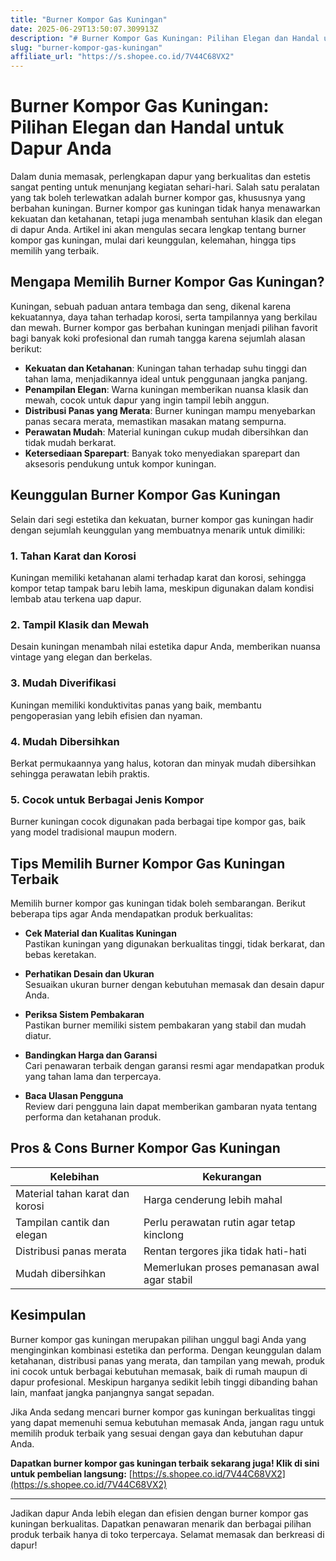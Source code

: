 ```yaml
---
title: "Burner Kompor Gas Kuningan"
date: 2025-06-29T13:50:07.309913Z
description: "# Burner Kompor Gas Kuningan: Pilihan Elegan dan Handal untuk Dapur Anda..."
slug: "burner-kompor-gas-kuningan"
affiliate_url: "https://s.shopee.co.id/7V44C68VX2"
---
```

# Burner Kompor Gas Kuningan: Pilihan Elegan dan Handal untuk Dapur Anda

Dalam dunia memasak, perlengkapan dapur yang berkualitas dan estetis sangat penting untuk menunjang kegiatan sehari-hari. Salah satu peralatan yang tak boleh terlewatkan adalah burner kompor gas, khususnya yang berbahan kuningan. Burner kompor gas kuningan tidak hanya menawarkan kekuatan dan ketahanan, tetapi juga menambah sentuhan klasik dan elegan di dapur Anda. Artikel ini akan mengulas secara lengkap tentang burner kompor gas kuningan, mulai dari keunggulan, kelemahan, hingga tips memilih yang terbaik.

## Mengapa Memilih Burner Kompor Gas Kuningan?

Kuningan, sebuah paduan antara tembaga dan seng, dikenal karena kekuatannya, daya tahan terhadap korosi, serta tampilannya yang berkilau dan mewah. Burner kompor gas berbahan kuningan menjadi pilihan favorit bagi banyak koki profesional dan rumah tangga karena sejumlah alasan berikut:

- **Kekuatan dan Ketahanan**: Kuningan tahan terhadap suhu tinggi dan tahan lama, menjadikannya ideal untuk penggunaan jangka panjang.
- **Penampilan Elegan**: Warna kuningan memberikan nuansa klasik dan mewah, cocok untuk dapur yang ingin tampil lebih anggun.
- **Distribusi Panas yang Merata**: Burner kuningan mampu menyebarkan panas secara merata, memastikan masakan matang sempurna.
- **Perawatan Mudah**: Material kuningan cukup mudah dibersihkan dan tidak mudah berkarat.
- **Ketersediaan Sparepart**: Banyak toko menyediakan sparepart dan aksesoris pendukung untuk kompor kuningan.

## Keunggulan Burner Kompor Gas Kuningan

Selain dari segi estetika dan kekuatan, burner kompor gas kuningan hadir dengan sejumlah keunggulan yang membuatnya menarik untuk dimiliki:

### 1. Tahan Karat dan Korosi  
Kuningan memiliki ketahanan alami terhadap karat dan korosi, sehingga kompor tetap tampak baru lebih lama, meskipun digunakan dalam kondisi lembab atau terkena uap dapur.

### 2. Tampil Klasik dan Mewah  
Desain kuningan menambah nilai estetika dapur Anda, memberikan nuansa vintage yang elegan dan berkelas.

### 3. Mudah Diverifikasi  
Kuningan memiliki konduktivitas panas yang baik, membantu pengoperasian yang lebih efisien dan nyaman.

### 4. Mudah Dibersihkan  
Berkat permukaannya yang halus, kotoran dan minyak mudah dibersihkan sehingga perawatan lebih praktis.

### 5. Cocok untuk Berbagai Jenis Kompor  
Burner kuningan cocok digunakan pada berbagai tipe kompor gas, baik yang model tradisional maupun modern.

## Tips Memilih Burner Kompor Gas Kuningan Terbaik

Memilih burner kompor gas kuningan tidak boleh sembarangan. Berikut beberapa tips agar Anda mendapatkan produk berkualitas:

- **Cek Material dan Kualitas Kuningan**  
Pastikan kuningan yang digunakan berkualitas tinggi, tidak berkarat, dan bebas keretakan.

- **Perhatikan Desain dan Ukuran**  
Sesuaikan ukuran burner dengan kebutuhan memasak dan desain dapur Anda.

- **Periksa Sistem Pembakaran**  
Pastikan burner memiliki sistem pembakaran yang stabil dan mudah diatur.

- **Bandingkan Harga dan Garansi**  
Cari penawaran terbaik dengan garansi resmi agar mendapatkan produk yang tahan lama dan terpercaya.

- **Baca Ulasan Pengguna**  
Review dari pengguna lain dapat memberikan gambaran nyata tentang performa dan ketahanan produk.

## Pros & Cons Burner Kompor Gas Kuningan

| Kelebihan                         | Kekurangan                         |
|-----------------------------------|------------------------------------|
| Material tahan karat dan korosi | Harga cenderung lebih mahal      |
| Tampilan cantik dan elegan       | Perlu perawatan rutin agar tetap kinclong |
| Distribusi panas merata          | Rentan tergores jika tidak hati-hati |
| Mudah dibersihkan                | Memerlukan proses pemanasan awal agar stabil |

## Kesimpulan

Burner kompor gas kuningan merupakan pilihan unggul bagi Anda yang menginginkan kombinasi estetika dan performa. Dengan keunggulan dalam ketahanan, distribusi panas yang merata, dan tampilan yang mewah, produk ini cocok untuk berbagai kebutuhan memasak, baik di rumah maupun di dapur profesional. Meskipun harganya sedikit lebih tinggi dibanding bahan lain, manfaat jangka panjangnya sangat sepadan.

Jika Anda sedang mencari burner kompor gas kuningan berkualitas tinggi yang dapat memenuhi semua kebutuhan memasak Anda, jangan ragu untuk memilih produk terbaik yang sesuai dengan gaya dan kebutuhan dapur Anda.

**Dapatkan burner kompor gas kuningan terbaik sekarang juga! Klik di sini untuk pembelian langsung:** [https://s.shopee.co.id/7V44C68VX2](https://s.shopee.co.id/7V44C68VX2)

---

Jadikan dapur Anda lebih elegan dan efisien dengan burner kompor gas kuningan berkualitas. Dapatkan penawaran menarik dan berbagai pilihan produk terbaik hanya di toko terpercaya. Selamat memasak dan berkreasi di dapur!